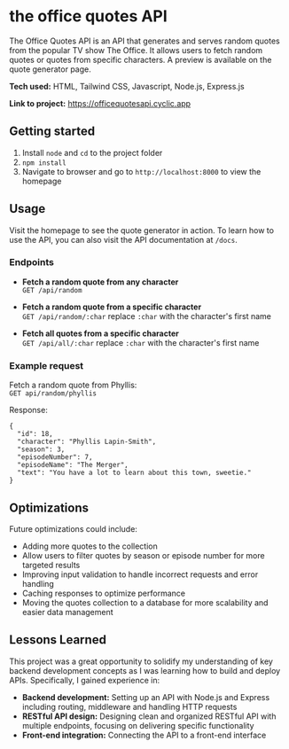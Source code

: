 # the office quotes API
The Office Quotes API is an API that generates and serves random quotes from the popular TV show The Office. It allows users to fetch random quotes or quotes from specific characters. A preview is available on the quote generator page.

**Tech used:** HTML, Tailwind CSS, Javascript, Node.js, Express.js

**Link to project:** https://officequotesapi.cyclic.app

## Getting started
1. Install `node` and `cd` to the project folder
2. `npm install`
3. Navigate to browser and go to `http://localhost:8000` to view the homepage

## Usage
Visit the homepage to see the quote generator in action. To learn how to use the API, you can also visit the API documentation at `/docs`.

### Endpoints
* **Fetch a random quote from any character**  
`GET /api/random`

* **Fetch a random quote from a specific character**  
`GET /api/random/:char`
replace `:char` with the character's first name

* **Fetch all quotes from a specific character**  
`GET /api/all/:char`
replace `:char` with the character's first name

### Example request
Fetch a random quote from Phyllis:  
`GET api/random/phyllis`

Response:
```
{
  "id": 18,
  "character": "Phyllis Lapin-Smith",
  "season": 3,
  "episodeNumber": 7,
  "episodeName": "The Merger",
  "text": "You have a lot to learn about this town, sweetie."
}
```

## Optimizations
Future optimizations could include:
* Adding more quotes to the collection
* Allow users to filter quotes by season or episode number for more targeted results
* Improving input validation to handle incorrect requests and error handling
* Caching responses to optimize performance
* Moving the quotes collection to a database for more scalability and easier data management

## Lessons Learned
This project was a great opportunity to solidify my understanding of key backend development concepts as I was learning how to build and deploy APIs. Specifically, I gained experience in:
* **Backend development:** Setting up an API with Node.js and Express including routing, middleware and handling HTTP requests
* **RESTful API design:** Designing clean and organized RESTful API with multiple endpoints, focusing on delivering specific functionality
* **Front-end integration:** Connecting the API to a front-end interface
